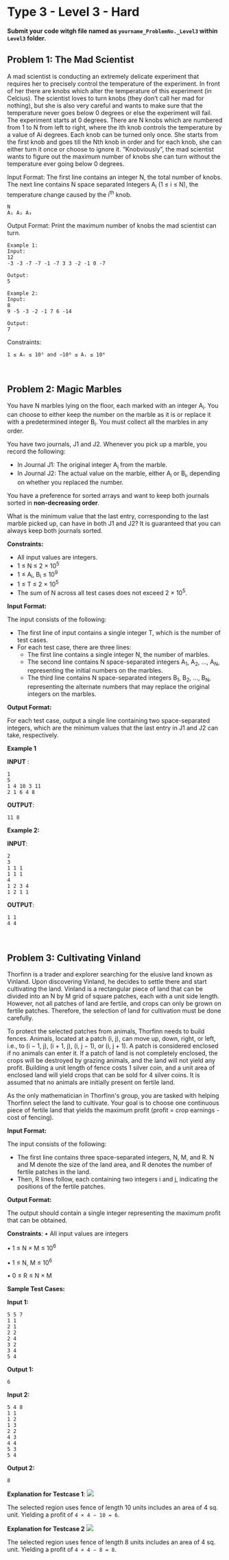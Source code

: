 # Type 3 - Level 3 - Hard

**Submit your code witgh file named as `yourname_ProblemNo._Level3` within `Level3` folder.**

## Problem 1: The Mad Scientist

A mad scientist is conducting an extremely delicate experiment that requires her to precisely control the temperature of the experiment. In front of her there are knobs which alter the temperature of this experiment (in Celcius). The scientist loves to turn knobs (they don’t call her mad for nothing), but she is also very careful and wants to make sure that the temperature never goes below 0 degrees or else the experiment will fail. The experiment starts at 0 degrees.
There are N knobs which are numbered from 1 to N from left to right, where the ith knob controls the temperature by a value of Ai degrees. Each knob can be turned only once. She starts from the first knob and goes till the Nth knob in order and for each knob, she can either turn it once or
choose to ignore it. ”Knobviously”, the mad scientist wants to figure out the maximum number of knobs she can turn without the temperature ever going below 0 degrees.

Input Format:
The first line contains an integer N, the total number of knobs. The next line contains N space separated Integers A<sub>i</sub> (1 ≤ i ≤ N), the temperature change caused by the i<sup>th</sup> knob.

```
N
A₁ A₂ A₃
```

Output Format:
Print the maximum number of knobs the mad scientist can turn.

```
Example 1:
Input:
12
-3 -3 -7 -7 -1 -7 3 3 -2 -1 0 -7

Output:
5
```

```
Example 2:
Input:
8
9 -5 -3 -2 -1 7 6 -14

Output:
7
```

Constraints:
 
 ```
1 ≤ Aₙ ≤ 10⁵ and −10⁶ ≤ Aᵢ ≤ 10⁶
```
 </br>


## Problem 2: Magic Marbles

You have N marbles lying on the floor, each marked with an integer A<sub>i</sub>. You can choose to either keep the number on the marble as it is or replace it with a predetermined integer B<sub>i</sub>. You must collect all the marbles in any order.

You have two journals, J1 and J2. Whenever you pick up a marble, you record the following:
- In Journal J1: The original integer A<sub>i</sub> from the marble.
- In Journal J2: The actual value on the marble, either A<sub>i</sub> or B<sub>i</sub>, depending on whether you replaced the number.

You have a preference for sorted arrays and want to keep both journals sorted in **non-decreasing order**. 

What is the minimum value that the last entry, corresponding to the last marble picked up, can have in both J1 and J2? It is guaranteed that you can always keep both journals sorted.

**Constraints:**
- All input values are integers.
- 1 ≤ N ≤ 2 × 10<sup>5</sup>
- 1 ≤ A<sub>i</sub>, B<sub>i</sub> ≤ 10<sup>9</sup>
- 1 ≤ T ≤ 2 × 10<sup>5</sup>
- The sum of N across all test cases does not exceed 2 × 10<sup>5</sup>.

**Input Format:**

The input consists of the following:
- The first line of input contains a single integer T, which is the number of test cases.
- For each test case, there are three lines:
  - The first line contains a single integer N, the number of marbles.
  - The second line contains N space-separated integers A<sub>1</sub>, A<sub>2</sub>, ..., A<sub>N</sub>, representing the initial numbers on the marbles.
  - The third line contains N space-separated integers B<sub>1</sub>, B<sub>2</sub>, ..., B<sub>N</sub>, representing the alternate numbers that may replace the original integers on the marbles.

**Output Format:**

For each test case, output a single line containing two space-separated integers, which are the minimum values that the last entry in J1 and J2 can take, respectively.

**Example 1**

**INPUT** :
```
1
5
1 4 10 3 11
2 1 6 4 8
```
**OUTPUT**:
```
11 8
```

**Example 2:**

**INPUT**:
```
2
3
1 1 1
1 1 1
4
1 2 3 4
1 2 1 1
```
**OUTPUT**:
```
1 1
4 4
```
</br>

## Problem 3: Cultivating Vinland

Thorfinn is a trader and explorer searching for the elusive land known as Vinland. Upon discovering Vinland, he decides to settle there and start cultivating the land. Vinland is a rectangular piece of land that can be divided into an N by M grid of square patches, each with a unit side length. However, not all patches of land are fertile, and crops can only be grown on fertile patches. Therefore, the selection of land for cultivation must be done carefully.

To protect the selected patches from animals, Thorfinn needs to build fences. Animals, located at a patch (i, j), can move up, down, right, or left, i.e., to (i − 1, j), (i + 1, j), (i, j − 1), or (i, j + 1). A patch is considered enclosed if no animals can enter it. If a patch of land is not completely enclosed, the crops will be destroyed by grazing animals, and the land will not yield any profit. Building a unit length of fence costs 1 silver coin, and a unit area of enclosed land will yield crops that can be sold for 4 silver coins. It is assumed that no animals are initially present on fertile land.

As the only mathematician in Thorfinn's group, you are tasked with helping Thorfinn select the land to cultivate. Your goal is to choose one continuous piece of fertile land that yields the maximum profit (profit = crop earnings - cost of fencing).

**Input Format:**

The input consists of the following:
- The first line contains three space-separated integers, N, M, and R. N and M denote the size of the land area, and R denotes the number of fertile patches in the land.
- Then, R lines follow, each containing two integers i and j, indicating the positions of the fertile patches.

**Output Format:**

The output should contain a single integer representing the maximum profit that can be obtained.

**Constraints**:
• All input values are integers

• 1 ≤ N × M ≤ 10<sup>6</sup>

• 1 ≤ N, M ≤ 10<sup>6</sup>

• 0 ≤ R ≤ N × M

**Sample Test Cases:**

**Input 1:**
```
5 5 7
1 1
2 1
2 2
2 4
3 2
3 4
5 4
```

**Output 1:**
```
6
```

**Input 2:**
```
5 4 8
1 1
1 2
1 3
2 2
4 3
4 4
5 3
5 4
```

**Output 2:**
```
8
```

**Explanation for Testcase 1**:
![](https://files.catbox.moe/hfirwh.png)

The selected region uses fence of length 10 units includes an area of 4 sq. unit. Yielding a profit of `4 × 4 − 10 = 6`.

**Explanation for Testcase 2**
![](https://files.catbox.moe/doohl6.png)

The selected region uses fence of length 8 units includes an area of 4 sq. unit. Yielding a profit of `4 × 4 − 8 = 8`.




